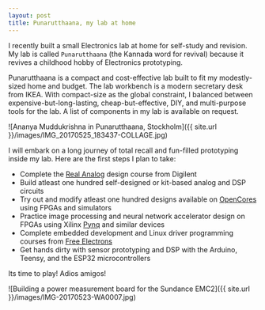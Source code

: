 ```yaml
---
layout: post
title: Punarutthaana, my lab at home
---
```


I recently built a small Electronics lab at home for self-study and revision.
My lab is called `Punarutthaana` (the Kannada word for revival) because it revives a childhood hobby of Electronics prototyping.

Punarutthaana is a compact and cost-effective lab built to fit my modestly-sized home and budget.
The lab workbench is a modern secretary desk from IKEA.
With compact-size as the global constraint, I balanced between expensive-but-long-lasting, cheap-but-effective, DIY, and multi-purpose tools for the lab.
A list of components in my lab is available on request.

![Ananya Muddukrishna in Punarutthaana, Stockholm]({{ site.url }}/images/IMG_20170525_183437-COLLAGE.jpg)

I will embark on a long journey of total recall and fun-filled prototyping inside my lab. Here are the first steps I plan to take:

- Complete the [Real Analog](https://learn.digilentinc.com/classroom/realanalog/) design course from Digilent
- Build atleast one hundred self-designed or kit-based analog and DSP circuits
- Try out and modify atleast one hundred designs available on [OpenCores](https://www.opencores.org) using FPGAs and simulators
- Practice image processing and neural network accelerator design on FPGAs using Xilinx [Pynq](http://www.pynq.io/) and similar devices
- Complete embedded development and Linux driver programming courses from [Free Electrons](http://free-electrons.com/training/)
- Get hands dirty with sensor prototyping and DSP with the Arduino, Teensy, and the ESP32 microcontrollers

Its time to play! Adios amigos!

![Building a power measurement board for the Sundance EMC2]({{ site.url }}/images/IMG-20170523-WA0007.jpg)

